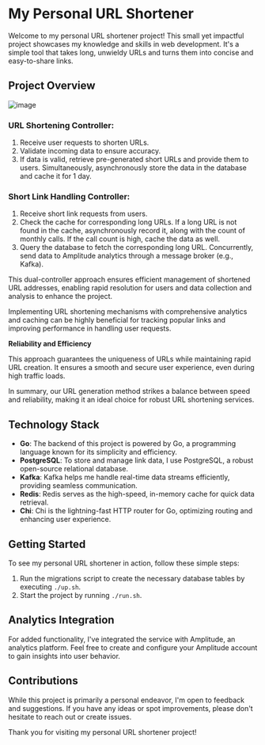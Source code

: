 # My Personal URL Shortener

Welcome to my personal URL shortener project! This small yet impactful project showcases my knowledge and skills in web development. It's a simple tool that takes long, unwieldy URLs and turns them into concise and easy-to-share links.

## Project Overview
![image](https://github.com/M437A/short_url_service/assets/105558638/853b38e7-92b5-475f-aed1-9f75c9a26f70)

### URL Shortening Controller:

1. Receive user requests to shorten URLs.
2. Validate incoming data to ensure accuracy.
3. If data is valid, retrieve pre-generated short URLs and provide them to users. Simultaneously, asynchronously store the data in the database and cache it for 1 day.

### Short Link Handling Controller:

1. Receive short link requests from users.
2. Check the cache for corresponding long URLs. If a long URL is not found in the cache, asynchronously record it, along with the count of monthly calls. If the call count is high, cache the data as well.
3. Query the database to fetch the corresponding long URL. Concurrently, send data to Amplitude analytics through a message broker (e.g., Kafka).

This dual-controller approach ensures efficient management of shortened URL addresses, enabling rapid resolution for users and data collection and analysis to enhance the project.

Implementing URL shortening mechanisms with comprehensive analytics and caching can be highly beneficial for tracking popular links and improving performance in handling user requests.

**Reliability and Efficiency**

This approach guarantees the uniqueness of URLs while maintaining rapid URL creation. It ensures a smooth and secure user experience, even during high traffic loads.

In summary, our URL generation method strikes a balance between speed and reliability, making it an ideal choice for robust URL shortening services.

## Technology Stack

- **Go**: The backend of this project is powered by Go, a programming language known for its simplicity and efficiency.
- **PostgreSQL**: To store and manage link data, I use PostgreSQL, a robust open-source relational database.
- **Kafka**: Kafka helps me handle real-time data streams efficiently, providing seamless communication.
- **Redis**: Redis serves as the high-speed, in-memory cache for quick data retrieval.
- **Chi**: Chi is the lightning-fast HTTP router for Go, optimizing routing and enhancing user experience.

## Getting Started

To see my personal URL shortener in action, follow these simple steps:

1. Run the migrations script to create the necessary database tables by executing `./up.sh`.
2. Start the project by running `./run.sh`.

## Analytics Integration

For added functionality, I've integrated the service with Amplitude, an analytics platform. Feel free to create and configure your Amplitude account to gain insights into user behavior.

## Contributions

While this project is primarily a personal endeavor, I'm open to feedback and suggestions. If you have any ideas or spot improvements, please don't hesitate to reach out or create issues.

Thank you for visiting my personal URL shortener project!

